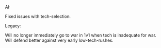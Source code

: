 AI:

Fixed issues with tech-selection.

Legacy:

Will no longer immediately go to war in 1v1 when tech is inadequate for war.
Will defend better against very early low-tech-rushes.